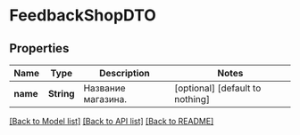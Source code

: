 # FeedbackShopDTO


## Properties
Name | Type | Description | Notes
------------ | ------------- | ------------- | -------------
**name** | **String** | Название магазина. | [optional] [default to nothing]


[[Back to Model list]](../README.md#models) [[Back to API list]](../README.md#api-endpoints) [[Back to README]](../README.md)


